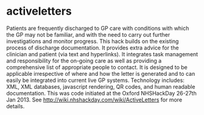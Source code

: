 activeletters
=============

Patients are frequently discharged to GP care with conditions with which the GP may not be familiar, and with the need to carry out further investigations and monitor progress.  This hack builds on the existing process of discharge documentation. It provides extra advice for the clinician and patient (via text and hyperlinks). It integrates task management and responsibility for the on-going care as well as providing a comprehensive list of appropriate people to contact.  It is designed to be applicable irrespective of where and how the letter is generated and to can easily be integrated into current live GP systems.  Technology includes: XML, XML databases, javascript rendering, QR codes, and human readable documentation. This was code initiated at the Oxford NHSHackDay 26-27th Jan 2013. See http://wiki.nhshackday.com/wiki/ActiveLetters for more details.